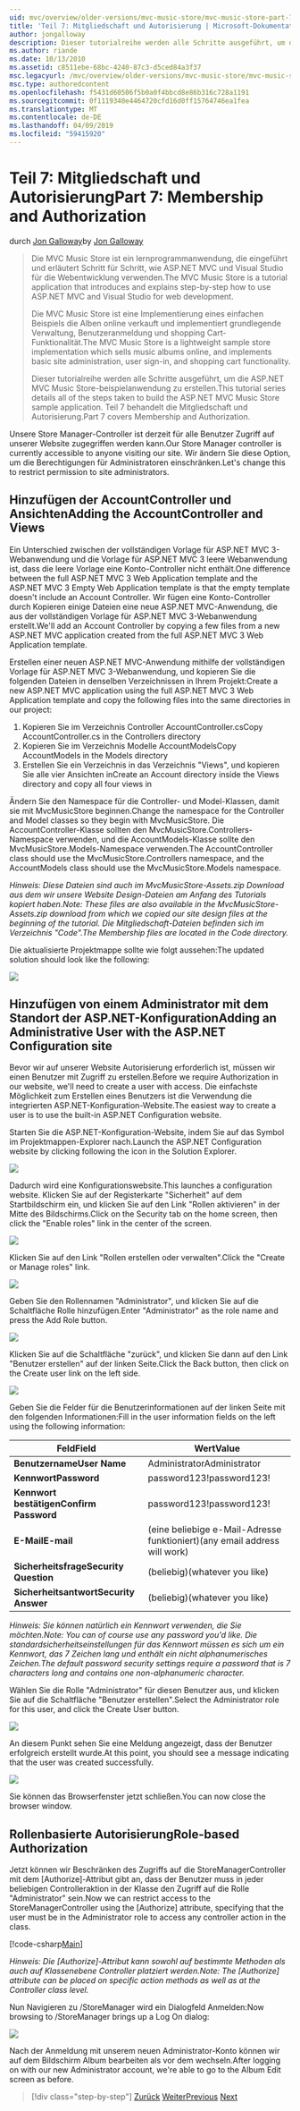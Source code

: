 ```yaml
---
uid: mvc/overview/older-versions/mvc-music-store/mvc-music-store-part-7
title: 'Teil 7: Mitgliedschaft und Autorisierung | Microsoft-Dokumentation'
author: jongalloway
description: Dieser tutorialreihe werden alle Schritte ausgeführt, um die ASP.NET MVC Music Store-beispielanwendung zu erstellen. Teil 7 behandelt die Mitgliedschaft und Autorisierung.
ms.author: riande
ms.date: 10/13/2010
ms.assetid: c8511ebe-68bc-4240-87c3-d5ced84a3f37
msc.legacyurl: /mvc/overview/older-versions/mvc-music-store/mvc-music-store-part-7
msc.type: authoredcontent
ms.openlocfilehash: f5431d60506f5b0a0f4bbcd8e86b316c728a1191
ms.sourcegitcommit: 0f1119340e4464720cfd16d0ff15764746ea1fea
ms.translationtype: MT
ms.contentlocale: de-DE
ms.lasthandoff: 04/09/2019
ms.locfileid: "59415920"
---
```

# <a name="part-7-membership-and-authorization"></a><span data-ttu-id="38c9e-104">Teil 7: Mitgliedschaft und Autorisierung</span><span class="sxs-lookup"><span data-stu-id="38c9e-104">Part 7: Membership and Authorization</span></span>

<span data-ttu-id="38c9e-105">durch [Jon Galloway](https://github.com/jongalloway)</span><span class="sxs-lookup"><span data-stu-id="38c9e-105">by [Jon Galloway](https://github.com/jongalloway)</span></span>

> <span data-ttu-id="38c9e-106">Die MVC Music Store ist ein lernprogrammanwendung, die eingeführt und erläutert Schritt für Schritt, wie ASP.NET MVC und Visual Studio für die Webentwicklung verwenden.</span><span class="sxs-lookup"><span data-stu-id="38c9e-106">The MVC Music Store is a tutorial application that introduces and explains step-by-step how to use ASP.NET MVC and Visual Studio for web development.</span></span>  
>   
> <span data-ttu-id="38c9e-107">Die MVC Music Store ist eine Implementierung eines einfachen Beispiels die Alben online verkauft und implementiert grundlegende Verwaltung, Benutzeranmeldung und shopping Cart-Funktionalität.</span><span class="sxs-lookup"><span data-stu-id="38c9e-107">The MVC Music Store is a lightweight sample store implementation which sells music albums online, and implements basic site administration, user sign-in, and shopping cart functionality.</span></span>  
>   
> <span data-ttu-id="38c9e-108">Dieser tutorialreihe werden alle Schritte ausgeführt, um die ASP.NET MVC Music Store-beispielanwendung zu erstellen.</span><span class="sxs-lookup"><span data-stu-id="38c9e-108">This tutorial series details all of the steps taken to build the ASP.NET MVC Music Store sample application.</span></span> <span data-ttu-id="38c9e-109">Teil 7 behandelt die Mitgliedschaft und Autorisierung.</span><span class="sxs-lookup"><span data-stu-id="38c9e-109">Part 7 covers Membership and Authorization.</span></span>


<span data-ttu-id="38c9e-110">Unsere Store Manager-Controller ist derzeit für alle Benutzer Zugriff auf unserer Website zugegriffen werden kann.</span><span class="sxs-lookup"><span data-stu-id="38c9e-110">Our Store Manager controller is currently accessible to anyone visiting our site.</span></span> <span data-ttu-id="38c9e-111">Wir ändern Sie diese Option, um die Berechtigungen für Administratoren einschränken.</span><span class="sxs-lookup"><span data-stu-id="38c9e-111">Let's change this to restrict permission to site administrators.</span></span>

## <a name="adding-the-accountcontroller-and-views"></a><span data-ttu-id="38c9e-112">Hinzufügen der AccountController und Ansichten</span><span class="sxs-lookup"><span data-stu-id="38c9e-112">Adding the AccountController and Views</span></span>

<span data-ttu-id="38c9e-113">Ein Unterschied zwischen der vollständigen Vorlage für ASP.NET MVC 3-Webanwendung und die Vorlage für ASP.NET MVC 3 leere Webanwendung ist, dass die leere Vorlage eine Konto-Controller nicht enthält.</span><span class="sxs-lookup"><span data-stu-id="38c9e-113">One difference between the full ASP.NET MVC 3 Web Application template and the ASP.NET MVC 3 Empty Web Application template is that the empty template doesn't include an Account Controller.</span></span> <span data-ttu-id="38c9e-114">Wir fügen eine Konto-Controller durch Kopieren einige Dateien eine neue ASP.NET MVC-Anwendung, die aus der vollständigen Vorlage für ASP.NET MVC 3-Webanwendung erstellt.</span><span class="sxs-lookup"><span data-stu-id="38c9e-114">We'll add an Account Controller by copying a few files from a new ASP.NET MVC application created from the full ASP.NET MVC 3 Web Application template.</span></span>

<span data-ttu-id="38c9e-115">Erstellen einer neuen ASP.NET MVC-Anwendung mithilfe der vollständigen Vorlage für ASP.NET MVC 3-Webanwendung, und kopieren Sie die folgenden Dateien in denselben Verzeichnissen in Ihrem Projekt:</span><span class="sxs-lookup"><span data-stu-id="38c9e-115">Create a new ASP.NET MVC application using the full ASP.NET MVC 3 Web Application template and copy the following files into the same directories in our project:</span></span>

1. <span data-ttu-id="38c9e-116">Kopieren Sie im Verzeichnis Controller AccountController.cs</span><span class="sxs-lookup"><span data-stu-id="38c9e-116">Copy AccountController.cs in the Controllers directory</span></span>
2. <span data-ttu-id="38c9e-117">Kopieren Sie im Verzeichnis Modelle AccountModels</span><span class="sxs-lookup"><span data-stu-id="38c9e-117">Copy AccountModels in the Models directory</span></span>
3. <span data-ttu-id="38c9e-118">Erstellen Sie ein Verzeichnis in das Verzeichnis "Views", und kopieren Sie alle vier Ansichten in</span><span class="sxs-lookup"><span data-stu-id="38c9e-118">Create an Account directory inside the Views directory and copy all four views in</span></span>

<span data-ttu-id="38c9e-119">Ändern Sie den Namespace für die Controller- und Model-Klassen, damit sie mit MvcMusicStore beginnen.</span><span class="sxs-lookup"><span data-stu-id="38c9e-119">Change the namespace for the Controller and Model classes so they begin with MvcMusicStore.</span></span> <span data-ttu-id="38c9e-120">Die AccountController-Klasse sollten den MvcMusicStore.Controllers-Namespace verwenden, und die AccountModels-Klasse sollte den MvcMusicStore.Models-Namespace verwenden.</span><span class="sxs-lookup"><span data-stu-id="38c9e-120">The AccountController class should use the MvcMusicStore.Controllers namespace, and the AccountModels class should use the MvcMusicStore.Models namespace.</span></span>

*<span data-ttu-id="38c9e-121">Hinweis: Diese Dateien sind auch im MvcMusicStore-Assets.zip Download aus dem wir unsere Website Design-Dateien am Anfang des Tutorials kopiert haben.</span><span class="sxs-lookup"><span data-stu-id="38c9e-121">Note: These files are also available in the MvcMusicStore-Assets.zip download from which we copied our site design files at the beginning of the tutorial.</span></span> <span data-ttu-id="38c9e-122">Die Mitgliedschaft-Dateien befinden sich im Verzeichnis "Code".</span><span class="sxs-lookup"><span data-stu-id="38c9e-122">The Membership files are located in the Code directory.</span></span>*

<span data-ttu-id="38c9e-123">Die aktualisierte Projektmappe sollte wie folgt aussehen:</span><span class="sxs-lookup"><span data-stu-id="38c9e-123">The updated solution should look like the following:</span></span>

![](mvc-music-store-part-7/_static/image1.png)

## <a name="adding-an-administrative-user-with-the-aspnet-configuration-site"></a><span data-ttu-id="38c9e-124">Hinzufügen von einem Administrator mit dem Standort der ASP.NET-Konfiguration</span><span class="sxs-lookup"><span data-stu-id="38c9e-124">Adding an Administrative User with the ASP.NET Configuration site</span></span>

<span data-ttu-id="38c9e-125">Bevor wir auf unserer Website Autorisierung erforderlich ist, müssen wir einen Benutzer mit Zugriff zu erstellen.</span><span class="sxs-lookup"><span data-stu-id="38c9e-125">Before we require Authorization in our website, we'll need to create a user with access.</span></span> <span data-ttu-id="38c9e-126">Die einfachste Möglichkeit zum Erstellen eines Benutzers ist die Verwendung die integrierten ASP.NET-Konfiguration-Website.</span><span class="sxs-lookup"><span data-stu-id="38c9e-126">The easiest way to create a user is to use the built-in ASP.NET Configuration website.</span></span>

<span data-ttu-id="38c9e-127">Starten Sie die ASP.NET-Konfiguration-Website, indem Sie auf das Symbol im Projektmappen-Explorer nach.</span><span class="sxs-lookup"><span data-stu-id="38c9e-127">Launch the ASP.NET Configuration website by clicking following the icon in the Solution Explorer.</span></span>

![](mvc-music-store-part-7/_static/image2.png)

<span data-ttu-id="38c9e-128">Dadurch wird eine Konfigurationswebsite.</span><span class="sxs-lookup"><span data-stu-id="38c9e-128">This launches a configuration website.</span></span> <span data-ttu-id="38c9e-129">Klicken Sie auf der Registerkarte "Sicherheit" auf dem Startbildschirm ein, und klicken Sie auf den Link "Rollen aktivieren" in der Mitte des Bildschirms.</span><span class="sxs-lookup"><span data-stu-id="38c9e-129">Click on the Security tab on the home screen, then click the "Enable roles" link in the center of the screen.</span></span>

![](mvc-music-store-part-7/_static/image3.png)

<span data-ttu-id="38c9e-130">Klicken Sie auf den Link "Rollen erstellen oder verwalten".</span><span class="sxs-lookup"><span data-stu-id="38c9e-130">Click the "Create or Manage roles" link.</span></span>

![](mvc-music-store-part-7/_static/image4.png)

<span data-ttu-id="38c9e-131">Geben Sie den Rollennamen "Administrator", und klicken Sie auf die Schaltfläche Rolle hinzufügen.</span><span class="sxs-lookup"><span data-stu-id="38c9e-131">Enter "Administrator" as the role name and press the Add Role button.</span></span>

![](mvc-music-store-part-7/_static/image5.png)

<span data-ttu-id="38c9e-132">Klicken Sie auf die Schaltfläche "zurück", und klicken Sie dann auf den Link "Benutzer erstellen" auf der linken Seite.</span><span class="sxs-lookup"><span data-stu-id="38c9e-132">Click the Back button, then click on the Create user link on the left side.</span></span>

![](mvc-music-store-part-7/_static/image6.png)

<span data-ttu-id="38c9e-133">Geben Sie die Felder für die Benutzerinformationen auf der linken Seite mit den folgenden Informationen:</span><span class="sxs-lookup"><span data-stu-id="38c9e-133">Fill in the user information fields on the left using the following information:</span></span>

| **<span data-ttu-id="38c9e-134">Feld</span><span class="sxs-lookup"><span data-stu-id="38c9e-134">Field</span></span>** | **<span data-ttu-id="38c9e-135">Wert</span><span class="sxs-lookup"><span data-stu-id="38c9e-135">Value</span></span>** |
| --- | --- |
| **<span data-ttu-id="38c9e-136">Benutzername</span><span class="sxs-lookup"><span data-stu-id="38c9e-136">User Name</span></span>** | <span data-ttu-id="38c9e-137">Administrator</span><span class="sxs-lookup"><span data-stu-id="38c9e-137">Administrator</span></span> |
| **<span data-ttu-id="38c9e-138">Kennwort</span><span class="sxs-lookup"><span data-stu-id="38c9e-138">Password</span></span>** | <span data-ttu-id="38c9e-139">password123!</span><span class="sxs-lookup"><span data-stu-id="38c9e-139">password123!</span></span> |
| **<span data-ttu-id="38c9e-140">Kennwort bestätigen</span><span class="sxs-lookup"><span data-stu-id="38c9e-140">Confirm Password</span></span>** | <span data-ttu-id="38c9e-141">password123!</span><span class="sxs-lookup"><span data-stu-id="38c9e-141">password123!</span></span> |
| **<span data-ttu-id="38c9e-142">E-Mail</span><span class="sxs-lookup"><span data-stu-id="38c9e-142">E-mail</span></span>** | <span data-ttu-id="38c9e-143">(eine beliebige e-Mail-Adresse funktioniert)</span><span class="sxs-lookup"><span data-stu-id="38c9e-143">(any email address will work)</span></span> |
| **<span data-ttu-id="38c9e-144">Sicherheitsfrage</span><span class="sxs-lookup"><span data-stu-id="38c9e-144">Security Question</span></span>** | <span data-ttu-id="38c9e-145">(beliebig)</span><span class="sxs-lookup"><span data-stu-id="38c9e-145">(whatever you like)</span></span> |
| **<span data-ttu-id="38c9e-146">Sicherheitsantwort</span><span class="sxs-lookup"><span data-stu-id="38c9e-146">Security Answer</span></span>** | <span data-ttu-id="38c9e-147">(beliebig)</span><span class="sxs-lookup"><span data-stu-id="38c9e-147">(whatever you like)</span></span> |

*<span data-ttu-id="38c9e-148">Hinweis: Sie können natürlich ein Kennwort verwenden, die Sie möchten.</span><span class="sxs-lookup"><span data-stu-id="38c9e-148">Note: You can of course use any password you'd like.</span></span> <span data-ttu-id="38c9e-149">Die standardsicherheitseinstellungen für das Kennwort müssen es sich um ein Kennwort, das 7 Zeichen lang und enthält ein nicht alphanumerisches Zeichen.</span><span class="sxs-lookup"><span data-stu-id="38c9e-149">The default password security settings require a password that is 7 characters long and contains one non-alphanumeric character.</span></span>*

<span data-ttu-id="38c9e-150">Wählen Sie die Rolle "Administrator" für diesen Benutzer aus, und klicken Sie auf die Schaltfläche "Benutzer erstellen".</span><span class="sxs-lookup"><span data-stu-id="38c9e-150">Select the Administrator role for this user, and click the Create User button.</span></span>

![](mvc-music-store-part-7/_static/image7.png)

<span data-ttu-id="38c9e-151">An diesem Punkt sehen Sie eine Meldung angezeigt, dass der Benutzer erfolgreich erstellt wurde.</span><span class="sxs-lookup"><span data-stu-id="38c9e-151">At this point, you should see a message indicating that the user was created successfully.</span></span>

![](mvc-music-store-part-7/_static/image8.png)

<span data-ttu-id="38c9e-152">Sie können das Browserfenster jetzt schließen.</span><span class="sxs-lookup"><span data-stu-id="38c9e-152">You can now close the browser window.</span></span>

## <a name="role-based-authorization"></a><span data-ttu-id="38c9e-153">Rollenbasierte Autorisierung</span><span class="sxs-lookup"><span data-stu-id="38c9e-153">Role-based Authorization</span></span>

<span data-ttu-id="38c9e-154">Jetzt können wir Beschränken des Zugriffs auf die StoreManagerController mit dem [Authorize]-Attribut gibt an, dass der Benutzer muss in jeder beliebigen Controlleraktion in der Klasse den Zugriff auf die Rolle "Administrator" sein.</span><span class="sxs-lookup"><span data-stu-id="38c9e-154">Now we can restrict access to the StoreManagerController using the [Authorize] attribute, specifying that the user must be in the Administrator role to access any controller action in the class.</span></span>

[!code-csharp[Main](mvc-music-store-part-7/samples/sample1.cs)]

*<span data-ttu-id="38c9e-155">Hinweis: Die [Authorize]-Attribut kann sowohl auf bestimmte Methoden als auch auf Klassenebene Controller platziert werden.</span><span class="sxs-lookup"><span data-stu-id="38c9e-155">Note: The [Authorize] attribute can be placed on specific action methods as well as at the Controller class level.</span></span>*

<span data-ttu-id="38c9e-156">Nun Navigieren zu /StoreManager wird ein Dialogfeld Anmelden:</span><span class="sxs-lookup"><span data-stu-id="38c9e-156">Now browsing to /StoreManager brings up a Log On dialog:</span></span>

![](mvc-music-store-part-7/_static/image9.png)

<span data-ttu-id="38c9e-157">Nach der Anmeldung mit unserem neuen Administrator-Konto können wir auf dem Bildschirm Album bearbeiten als vor dem wechseln.</span><span class="sxs-lookup"><span data-stu-id="38c9e-157">After logging on with our new Administrator account, we're able to go to the Album Edit screen as before.</span></span>

> [!div class="step-by-step"]
> <span data-ttu-id="38c9e-158">[Zurück](mvc-music-store-part-6.md)
> [Weiter](mvc-music-store-part-8.md)</span><span class="sxs-lookup"><span data-stu-id="38c9e-158">[Previous](mvc-music-store-part-6.md)
[Next](mvc-music-store-part-8.md)</span></span>
